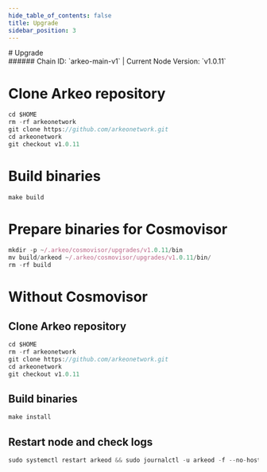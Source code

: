 ```yaml
---
hide_table_of_contents: false
title: Upgrade
sidebar_position: 3
---
```


<div class="h1-with-icon icon-arkeo">
# Upgrade
</div>
###### Chain ID: `arkeo-main-v1` | Current Node Version: `v1.0.11`


# Clone Arkeo repository
```js
cd $HOME
rm -rf arkeonetwork
git clone https://github.com/arkeonetwork.git
cd arkeonetwork
git checkout v1.0.11
 ```

# Build binaries
```js
make build
 ```

# Prepare binaries for Cosmovisor
```js
mkdir -p ~/.arkeo/cosmovisor/upgrades/v1.0.11/bin
mv build/arkeod ~/.arkeo/cosmovisor/upgrades/v1.0.11/bin/
rm -rf build
```

# Without Cosmovisor
## Clone Arkeo repository
```js
cd $HOME
rm -rf arkeonetwork
git clone https://github.com/arkeonetwork.git
cd arkeonetwork
git checkout v1.0.11
 ```

## Build binaries
```js
make install
 ```

## Restart node and check logs
```js
sudo systemctl restart arkeod && sudo journalctl -u arkeod -f --no-hostname -o cat
```